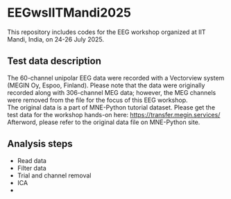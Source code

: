 # EEGwsIITMandi2025
This repository includes codes for the EEG workshop organized at IIT Mandi, India, on 24-26 July 2025.

Test data description
-----
The 60-channel unipolar EEG data were recorded with a Vectorview system (MEGIN Oy, Espoo, Finland).
Please note that the data were originally recorded along with 306-channel MEG data; however, the MEG channels were removed from the file for the focus of this EEG workshop.  
The original data is a part of MNE-Python tutorial dataset. 
Please get the test data for the workshop hands-on here: https://transfer.megin.services/
Afterword, please refer to the original data file on MNE-Python site.

Analysis steps
-----
* Read data
* Filter data
* Trial and channel removal 
* ICA
* 